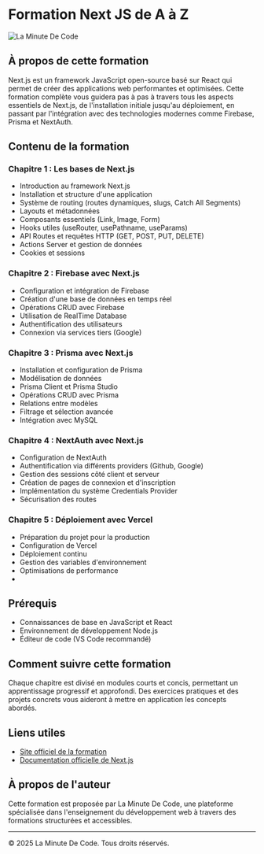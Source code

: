 # Formation Next JS de A à Z

![La Minute De Code](https://www.laminutedecode.com/_next/image?url=https%3A%2F%2Fcdn.sanity.io%2Fimages%2Fhtniyx9j%2Fproduction%2F03b8096ff9f9ee06d57ce9eb14b4c086b1f18526-1920x1080.webp&w=1920&q=75)

## À propos de cette formation

Next.js est un framework JavaScript open-source basé sur React qui permet de créer des applications web performantes et optimisées. Cette formation complète vous guidera pas à pas à travers tous les aspects essentiels de Next.js, de l'installation initiale jusqu'au déploiement, en passant par l'intégration avec des technologies modernes comme Firebase, Prisma et NextAuth.

## Contenu de la formation

### Chapitre 1 : Les bases de Next.js
- Introduction au framework Next.js
- Installation et structure d'une application
- Système de routing (routes dynamiques, slugs, Catch All Segments)
- Layouts et métadonnées
- Composants essentiels (Link, Image, Form)
- Hooks utiles (useRouter, usePathname, useParams)
- API Routes et requêtes HTTP (GET, POST, PUT, DELETE)
- Actions Server et gestion de données
- Cookies et sessions

### Chapitre 2 : Firebase avec Next.js
- Configuration et intégration de Firebase
- Création d'une base de données en temps réel
- Opérations CRUD avec Firebase
- Utilisation de RealTime Database
- Authentification des utilisateurs
- Connexion via services tiers (Google)

### Chapitre 3 : Prisma avec Next.js
- Installation et configuration de Prisma
- Modélisation de données
- Prisma Client et Prisma Studio
- Opérations CRUD avec Prisma
- Relations entre modèles
- Filtrage et sélection avancée
- Intégration avec MySQL

### Chapitre 4 : NextAuth avec Next.js
- Configuration de NextAuth
- Authentification via différents providers (Github, Google)
- Gestion des sessions côté client et serveur
- Création de pages de connexion et d'inscription
- Implémentation du système Credentials Provider
- Sécurisation des routes

### Chapitre 5 : Déploiement avec Vercel
- Préparation du projet pour la production
- Configuration de Vercel
- Déploiement continu
- Gestion des variables d'environnement
- Optimisations de performance
- 

## Prérequis
- Connaissances de base en JavaScript et React
- Environnement de développement Node.js
- Éditeur de code (VS Code recommandé)

## Comment suivre cette formation
Chaque chapitre est divisé en modules courts et concis, permettant un apprentissage progressif et approfondi. Des exercices pratiques et des projets concrets vous aideront à mettre en application les concepts abordés.

## Liens utiles
- [Site officiel de la formation](https://www.laminutedecode.com/formations/Next%20JS)
- [Documentation officielle de Next.js](https://nextjs.org/docs)

## À propos de l'auteur
Cette formation est proposée par La Minute De Code, une plateforme spécialisée dans l'enseignement du développement web à travers des formations structurées et accessibles.

---

© 2025 La Minute De Code. Tous droits réservés.

